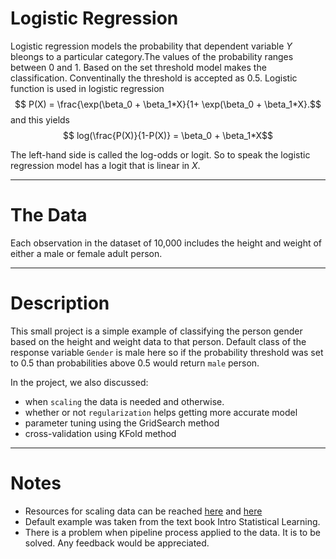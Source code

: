 # Logistic Regression

Logistic regression models the probability that dependent variable $Y$ bleongs to a particular category.The values of the probability ranges between $0$ and $1$. Based on the set threshold model makes the classification. Conventinally the threshold is accepted as $0.5$. Logistic function is used in logistic regression 
$$ P(X) = \frac{\exp(\beta_0 + \beta_1*X}{1+ \exp(\beta_0 + \beta_1*X}.$$ and this yields $$ log(\frac{P(X)}{1-P(X)} = \beta_0 + \beta_1*X$$

The left-hand side is called the log-odds or logit. So to speak the logistic regression model has a logit that is linear in $X$.

---

# The Data

Each observation in the dataset of 10,000 includes the height and weight of either a male or female adult person.

---

# Description

This small project is a simple example of classifying the person gender based on the height and weight data to that person. Default class of the response variable `Gender` is male here so if the probability threshold was set to $0.5$ than probabilities above $0.5$ would return `male` person. 

In the project, we also discussed: 

- when `scaling` the data is needed and otherwise. 
- whether or not `regularization` helps getting more accurate model
- parameter tuning using the GridSearch method
- cross-validation using KFold method

---

# Notes
- Resources for scaling data can be reached [here](https://sebastianraschka.com/Articles/2014_about_feature_scaling.html) and [here](https://medium.com/greyatom/why-how-and-when-to-scale-your-features-4b30ab09db5e)
- Default example was taken from the text book Intro Statistical Learning.
- There is a problem when pipeline process applied to the data. It is to be solved. Any feedback would be appreciated. 

